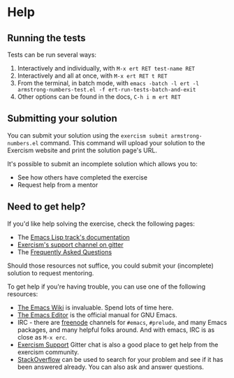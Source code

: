 # Help

## Running the tests

Tests can be run several ways:

1. Interactively and individually, with `M-x ert RET test-name RET`
2. Interactively and all at once, with `M-x ert RET t RET`
3. From the terminal, in batch mode, with `emacs -batch -l ert -l armstrong-numbers-test.el -f ert-run-tests-batch-and-exit`
4. Other options can be found in the docs, `C-h i m ert RET`

## Submitting your solution

You can submit your solution using the `exercism submit armstrong-numbers.el` command.
This command will upload your solution to the Exercism website and print the solution page's URL.

It's possible to submit an incomplete solution which allows you to:

- See how others have completed the exercise
- Request help from a mentor

## Need to get help?

If you'd like help solving the exercise, check the following pages:

- The [Emacs Lisp track's documentation](https://exercism.org/docs/tracks/emacs-lisp)
- [Exercism's support channel on gitter](https://gitter.im/exercism/support)
- The [Frequently Asked Questions](https://exercism.org/docs/using/faqs)

Should those resources not suffice, you could submit your (incomplete) solution to request mentoring.

To get help if you're having trouble, you can use one of the following resources:

- [The Emacs Wiki](http://emacswiki.org/) is invaluable. Spend lots of time here.
- [The Emacs Editor](http://www.gnu.org/software/emacs/manual/html_node/emacs/index.html) is the official manual for GNU Emacs.
- IRC - there are [freenode](https://freenode.net/) channels for `#emacs`, `#prelude`, and many Emacs
  packages, and many helpful folks around. And with emacs, IRC is as close as
  `M-x erc`.
- [Exercism Support](https://gitter.im/exercism/support) Gitter chat is also a good place to get help from the
  exercism community.
- [StackOverflow](http://stackoverflow.com/questions/tagged/elisp) can be used to search for your problem and see if it has been answered already. You can also ask and answer questions.
